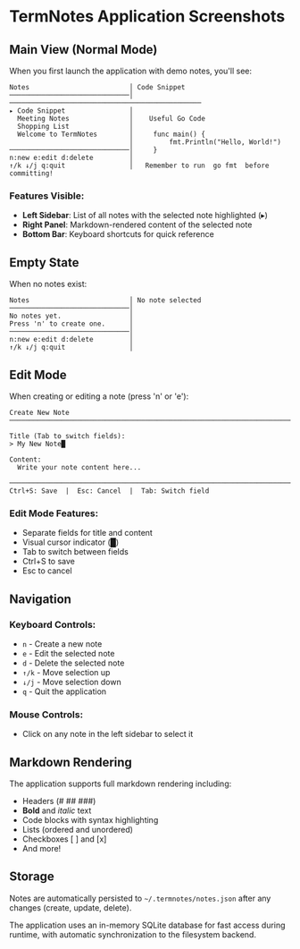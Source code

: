 # TermNotes Application Screenshots

## Main View (Normal Mode)

When you first launch the application with demo notes, you'll see:

```
Notes                         │ Code Snippet                                    
──────────────────────────────│ ────────────────────────────────────────────────
▸ Code Snippet                │ 
  Meeting Notes               │    Useful Go Code                             
  Shopping List               │                                               
  Welcome to TermNotes        │     func main() {                             
                              │         fmt.Println("Hello, World!")          
──────────────────────────────│     }                                         
n:new e:edit d:delete         │                                               
↑/k ↓/j q:quit                │   Remember to run  go fmt  before committing! 
```

### Features Visible:
- **Left Sidebar**: List of all notes with the selected note highlighted (▸)
- **Right Panel**: Markdown-rendered content of the selected note
- **Bottom Bar**: Keyboard shortcuts for quick reference

## Empty State

When no notes exist:

```
Notes                         │ No note selected
──────────────────────────────│ 
No notes yet.                 │ 
Press 'n' to create one.      │ 
──────────────────────────────│ 
n:new e:edit d:delete         │ 
↑/k ↓/j q:quit                │ 
```

## Edit Mode

When creating or editing a note (press 'n' or 'e'):

```
Create New Note
────────────────────────────────────────────────────────────────────────────────

Title (Tab to switch fields):
> My New Note█

Content:
  Write your note content here...

────────────────────────────────────────────────────────────────────────────────
Ctrl+S: Save  |  Esc: Cancel  |  Tab: Switch field
```

### Edit Mode Features:
- Separate fields for title and content
- Visual cursor indicator (█)
- Tab to switch between fields
- Ctrl+S to save
- Esc to cancel

## Navigation

### Keyboard Controls:
- `n` - Create a new note
- `e` - Edit the selected note
- `d` - Delete the selected note
- `↑/k` - Move selection up
- `↓/j` - Move selection down
- `q` - Quit the application

### Mouse Controls:
- Click on any note in the left sidebar to select it

## Markdown Rendering

The application supports full markdown rendering including:
- Headers (# ## ###)
- **Bold** and *italic* text
- Code blocks with syntax highlighting
- Lists (ordered and unordered)
- Checkboxes [ ] and [x]
- And more!

## Storage

Notes are automatically persisted to `~/.termnotes/notes.json` after any changes (create, update, delete).

The application uses an in-memory SQLite database for fast access during runtime, with automatic synchronization to the filesystem backend.

